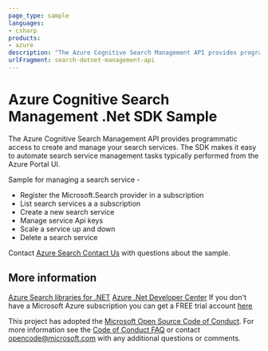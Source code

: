 ```yaml
---
page_type: sample
languages:
- csharp
products:
- azure
description: "The Azure Cognitive Search Management API provides programmatic access to create and manage your search services."
urlFragment: search-dotnet-management-api
---
```


# Azure Cognitive Search Management .Net SDK Sample

The Azure Cognitive Search Management API provides programmatic access to create and manage your search services.  The SDK makes it easy to automate search service management tasks typically performed from the Azure Portal UI.

 Sample for managing a search service -
 - Register the Microsoft.Search provider in a subscription
 - List search services a a subscription
 - Create a new search service
 - Manage service Api keys
 - Scale a service up and down
 - Delete a search service

Contact [Azure Search Contact Us](mailto:azuresearch_contact@microsoft.com) with questions about the sample.

## More information ##

[Azure Search libraries for .NET](https://docs.microsoft.com/en-us/dotnet/api/overview/azure/search?view=azure-dotnet)
[Azure .Net Developer Center](https://azure.microsoft.com/en-us/develop/net/)
If you don't have a Microsoft Azure subscription you can get a FREE trial account [here](http://go.microsoft.com/fwlink/?LinkId=330212)

This project has adopted the [Microsoft Open Source Code of Conduct](https://opensource.microsoft.com/codeofconduct/). For more information see the [Code of Conduct FAQ](https://opensource.microsoft.com/codeofconduct/faq/) or contact [opencode@microsoft.com](mailto:opencode@microsoft.com) with any additional questions or comments.
